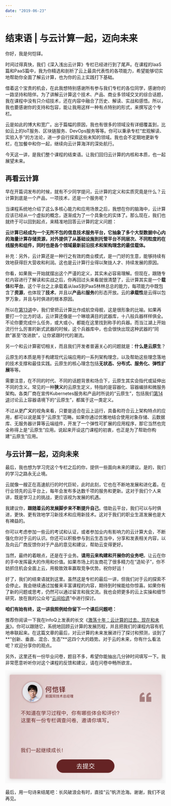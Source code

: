 ```yaml
---
date: "2019-06-23"
---  
```

      
# 结束语 | 与云计算一起，迈向未来
你好，我是何恺铎。

时间过得真快，我们《深入浅出云计算》专栏已经进行到了尾声。在课程的IaaS篇和PaaS篇中，我为你精选和剖析了云上最具代表性的各项能力，希望能够切实地帮助你全面了解云计算，也为你的云上实践打下基础。

借着这个宝贵的机会，在此我想特别感谢所有参与我们专栏的各位同学，感谢你的一路坚持和陪伴。为了讲解云计算这个技术、产品、商业多领域交叉的综合话题，我在课程中没有只介绍技术，还在内容中融合了历史、解读、实战和感悟。所以，我也要感谢你的支持和包容，能让我用这样一种有点特别的形式，来撰写这个专栏。

云是如此的博大和宽广。出于篇幅的原因，我也有很多的领域没有详细覆盖到，比如云上的IoT服务、区块链服务、DevOps服务等等。你可以秉承专栏“宏观解读、实验入手”的方法论，进一步自行探索这些未知的领域。我也会不定期地更新专栏，在加餐中和你一起，继续向云计算海洋的深处航行。

今天这一讲，是我们整个课程的结束语。让我们回归云计算的内核和本质，也一起展望未来。

## 再看云计算

早在开篇词发布的时候，就有不少同学提问，云计算的定义和实质究竟是什么？云计算到底是一个产品，一项技术，还是一个服务呢？

当课程系统地介绍了这么多核心能力和应用场景之后，我想在你的脑海中，云计算应该已经从一个虚拟的概念，逐渐成为了一个具象化的实体了。那么现在，我们也就终于可以回到起点，来精准地回答云计算的定义问题：

<!-- [[[read_end]]] -->

**云计算已经成为一个无所不包的信息技术服务平台，它抽象了多个大型数据中心内的海量计算存储资源，对外提供了从基础设施到托管平台不同层次、不同粒度的在线服务和组件，同时也是各个领域最新前沿技术和架构理念的最佳载体。**

补充：另外，云计算还是一种行之有效的商业模式，是一门好的生意，能够持续有效地获得巨大营收和利润。这也是云计算行业得以聚拢人才、持续发展的原因。

你看，如果我一开始就摆出这个严谨的定义，其实未必容易理解。但现在，跟随专栏内容进行了解读和实战之后，你再回过头来看就很清楚了，云计算其实是一个**载体**和**平台**。这个平台之上承载着从IaaS到PaaS林林总总的能力，每项能力中既包含了**资源**，也体现了**技术**，并且以**产品**和**服务**的形态开放。云的**承载性**是云得以包罗万象，并且与时俱进的根本原因。

所以在[第13讲](https://time.geekbang.org/column/article/218985)中，我们曾把云计算比作成航空母舰，这是很形象的比喻。如果再要打一个比方的话，云计算还像是一个琳琅满目的武器库，十八般兵器样样俱全。不论你要完成什么任务，或大或小，都能在这里找到称手的兵器。而当江湖上开始流行什么厉害的新式武器的时候，这个兵器库中，也会很快出现这种武器的“同款”甚至“改进款”，让你紧跟时代的潮流。

另一个和云计算密切相关，而且我们开发者普遍关心的问题就是：**什么是云原生**？

云原生的本质是用于构建现代云端应用的一系列架构理念，以及帮助这些理念落地的技术支撑和最佳实践。云原生的核心理念包括**无状态、分布式、服务化、弹性扩展**等等。

需要注意，在不同的时代、不同的话题背景和场合下，云原生其实会指代或延伸出不同的含义。常见的一种**狭义**的云原生定义，特指的是容器化、容器编排和微服务架构。各类厂商在宣传Kubernetes服务和产品时所说的“云原生”，包括我们[第14讲](https://time.geekbang.org/column/article/219793)讨论云上容器语境下的“云原生”，都属于这一类定义。

不过从更**广义**的视角来看，只要是适合在云上运行，具备和符合云上架构特点的应用，都可以说是属于“云原生”范畴。如果你通过优雅地结合使用对象存储、云数据库、无服务器计算等云端组件，开发了一个弹性可扩展的应用程序，那它当然也完全称得上是“云原生”应用。说起来开设这门课程的初衷，也正是为了帮助你构建“云原生”应用。

## 与云计算一起，迈向未来

最后，我也想为学习完这个专栏之后的你，提供一些面向未来的建议。是的，我们的学习之路永无止境。

云就像一艘正在高速航行的时代巨轮，此时此刻，它也在不断地发展和进化着。在行业领先的云平台上，每年会发布多达数千项的服务和更新。这对于我们个人来讲，既是学习上的挑战，更应该视为发展的机遇。

我建议你，**跟随着云的发展脚步来不断提升自己**。借助云平台，我们可以与时俱进，更快、更有效地学习新技术和应用新技术。这对于我们的职业生涯发展也是大有裨益的。

你可以考虑参加一些云的考试和认证，或者参加业内有影响力的云计算大会，不断强化你对于云的认识。你还可以积极参与到云生态当中，分享和发表相关内容，以及向云厂商反馈你对于产品的意见和建议，帮助云变得更好。

当然，最终的着眼点，还是在于业务。**请用云来构建和开展你的业务吧**，让云在你的手中发挥最大的作用和价值。如果市场上的友商花了很多精力在“造轮子”，你不妨抓住机会全面上云，用极致效率赢取竞争优势。祝你好运！

好了，我们的结束语就到这里。虽然这是专栏的最后一讲，但我们对于云的探索不会停止。我会继续通过加餐来丰富课程的内容，期待到时候能给你惊喜。如果你有了新的问题或思考，仍然可以通过留言和我交流。我也会把更多的云上实操和细节研究，放在我的公众号“[云间拾遗](https://www.cnblogs.com/yunjianshiyi/)”中进行探讨。

**咱们有始有终，这一讲我照例给你留下一个课后问题吧：**

推荐你阅读一下我在InfoQ上发表的长文《[激荡十年：云计算的过去、现在和未来](https://mp.weixin.qq.com/s/AZV2ejFGjDnJ_488XoUWYA)》。你可以跟随它，系统地回顾云计算的发展历程，并且把我们的课程内容有机地串联起来。在这篇文章的最后，对云计算的未来发展进行了探讨和预测，谈到了**“创新、垂直、混合、生态”**这四个大的趋势。对于云的未来，你有什么看法呢？欢迎分享你的观点。

另外，这里还有一份毕业问卷，题目不多，希望你能抽出几分钟时间填写一下。我非常愿意听听你对这个课程的反馈和建议，请在问卷中畅所欲言。

[![](./httpsstatic001geekbangorgresourceimage39e83950da3c48fb3e2f896daaf4aa24d1e8.jpg)](https://jinshuju.net/f/SvyRfJ)

最后，用一句诗来结尾吧：长风破浪会有时，直挂“云”帆济沧海。谢谢，我们不说再见。